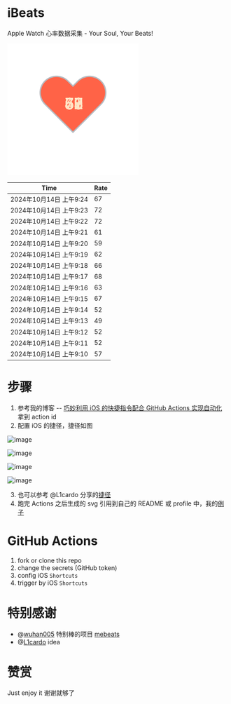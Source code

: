# iBeats
Apple Watch 心率数据采集 - Your Soul, Your Beats!

![](./files/heart.svg)

<!--START_SECTION:my_heart_rate-->
| Time | Rate | 
 | ---- | ---- | 
| 2024年10月14日 上午9:24 | 67 |
| 2024年10月14日 上午9:23 | 72 |
| 2024年10月14日 上午9:22 | 72 |
| 2024年10月14日 上午9:21 | 61 |
| 2024年10月14日 上午9:20 | 59 |
| 2024年10月14日 上午9:19 | 62 |
| 2024年10月14日 上午9:18 | 66 |
| 2024年10月14日 上午9:17 | 68 |
| 2024年10月14日 上午9:16 | 63 |
| 2024年10月14日 上午9:15 | 67 |
| 2024年10月14日 上午9:14 | 52 |
| 2024年10月14日 上午9:13 | 49 |
| 2024年10月14日 上午9:12 | 52 |
| 2024年10月14日 上午9:11 | 52 |
| 2024年10月14日 上午9:10 | 57 |

<!--END_SECTION:my_heart_rate-->

# 步骤
1. 参考我的博客 -- [巧妙利用 iOS 的快捷指令配合 GitHub Actions 实现自动化](https://github.com/yihong0618/gitblog/issues/198) 拿到 action id
2. 配置 iOS 的捷径，捷径如图

![image](https://user-images.githubusercontent.com/15976103/122154218-0db0b480-ce97-11eb-93bb-5aec07c558dc.png)

![image](https://user-images.githubusercontent.com/15976103/122154236-186b4980-ce97-11eb-8e4b-70551a0391ae.png)

![image](https://user-images.githubusercontent.com/15976103/122154268-2d47dd00-ce97-11eb-902e-3acf292265a9.png)

![image](https://user-images.githubusercontent.com/15976103/122174055-fa144680-ceb4-11eb-9be2-3eb83cd516f7.png)

3. 也可以参考 @L1cardo 分享的[捷径](https://www.icloud.com/shortcuts/6ab6047b459c41ad822ad6b94b1c03d4)
4. 跑完 Actions 之后生成的 svg 引用到自己的 README 或 profile 中，我的[例子](https://github.com/yihong0618) 

# GitHub Actions

1. fork or clone this repo
2. change the secrets (GitHub token)
3. config iOS `Shortcuts` 
4. trigger by iOS `Shortcuts`

# 特别感谢
- @[wuhan005](https://github.com/wuhan005) 特别棒的项目 [mebeats](https://github.com/wuhan005/mebeats)
- @[L1cardo](https://github.com/L1cardo) idea

# 赞赏
Just enjoy it
谢谢就够了
